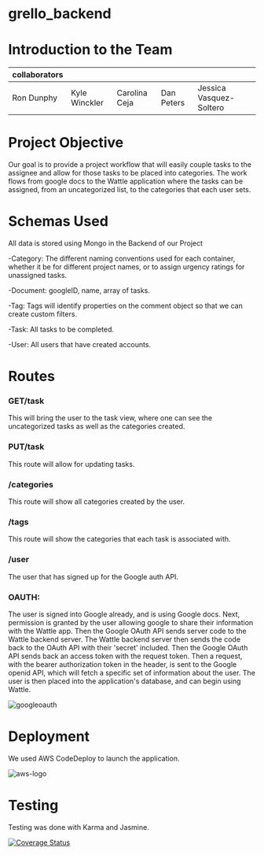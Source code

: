
# grello_backend


# Introduction to the Team

| collaborators |               |               |            |                         |
|---------------|---------------|---------------|------------|-------------------------|
| Ron Dunphy    | Kyle Winckler | Carolina Ceja | Dan Peters | Jessica Vasquez-Soltero |

# Project Objective

Our goal is to provide a project workflow that will easily couple tasks to the assignee and allow for those tasks to be placed into categories.  The work flows from google docs to the Wattle application where the tasks can be assigned, from an uncategorized list, to the categories that each user sets.

# Schemas Used

All data is stored using Mongo in the Backend of our Project

-Category: The different naming conventions used for each container, whether it be
 for different project names, or to assign urgency ratings for unassigned tasks.

-Document: googleID, name, array of tasks.

-Tag: Tags will identify properties on the comment object so that we can create custom filters.

-Task: All tasks to be completed.

-User: All users that have created accounts.

# Routes

 ### GET/task

 This will bring the user to the task view, where one can see the uncategorized tasks as well as the categories created.

 ### PUT/task

 This route will allow for updating tasks.

 ### /categories

 This route will show all categories created by the user.

 ### /tags

 This route will show the categories that each task is associated with.  

 ### /user

 The user that has signed up for the Google auth API.

 ### OAUTH:
 The user is signed into Google already, and is using Google docs.  Next, permission is granted by the user allowing google to share their information with the Wattle app.  Then the Google OAuth API sends server code to the Wattle backend server.  The Wattle backend server then sends the code back to the OAuth API with their 'secret' included.  Then the Google OAuth API sends back an access token with the request token. Then a request, with the bearer authorization token in the header, is sent to the Google openid API, which will fetch a specific set of information about the user.  The user is then placed into the application's database, and can begin using Wattle.
 
 ![googleoauth](https://cloud.githubusercontent.com/assets/15117936/24738080/0a5ec518-1a48-11e7-88d0-f23e4ff22d75.jpg)

# Deployment

We used AWS CodeDeploy to launch the application.

![aws-logo](https://cloud.githubusercontent.com/assets/15117936/24769034/cd01ae7a-1ab9-11e7-9e3a-6ef1c4b374e7.jpeg)

# Testing

Testing was done with Karma and Jasmine.

[![Coverage Status](https://coveralls.io/repos/github/grello-project/grello-backend/badge.svg?branch=staging)](https://coveralls.io/github/grello-project/grello-backend?branch=staging)

